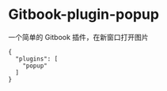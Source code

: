 # Gitbook-plugin-popup

一个简单的 Gitbook 插件，在新窗口打开图片


    {
      "plugins": [ 
        "popup"
      ]
    }
